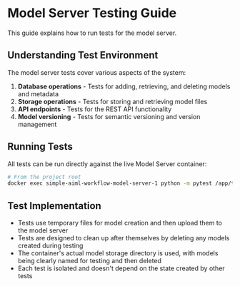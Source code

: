# Model Server Testing Guide

This guide explains how to run tests for the model server.

## Understanding Test Environment

The model server tests cover various aspects of the system:

1. **Database operations** - Tests for adding, retrieving, and deleting models and metadata
2. **Storage operations** - Tests for storing and retrieving model files
3. **API endpoints** - Tests for the REST API functionality
4. **Model versioning** - Tests for semantic versioning and version management

## Running Tests

All tests can be run directly against the live Model Server container:

```bash
# From the project root
docker exec simple-aiml-workflow-model-server-1 python -m pytest /app/tests -v
```

## Test Implementation

- Tests use temporary files for model creation and then upload them to the model server
- Tests are designed to clean up after themselves by deleting any models created during testing
- The container's actual model storage directory is used, with models being clearly named for testing and then deleted
- Each test is isolated and doesn't depend on the state created by other tests
